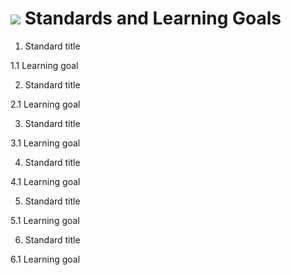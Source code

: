 # ![](https://ga-dash.s3.amazonaws.com/production/assets/logo-9f88ae6c9c3871690e33280fcf557f33.png) Standards and Learning Goals

1. Standard title

  1.1 Learning goal

2. Standard title

  2.1 Learning goal

3. Standard title

  3.1 Learning goal

4. Standard title

  4.1 Learning goal

5. Standard title

  5.1 Learning goal

6. Standard title

  6.1 Learning goal
